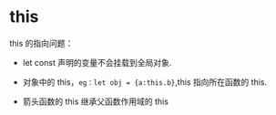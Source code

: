# this

this 的指向问题：

- let const 声明的变量不会挂载到全局对象.

- 对象中的 this，`eg：let obj = {a:this.b}`,this 指向所在函数的 this.
- 箭头函数的 this 继承父函数作用域的 this
